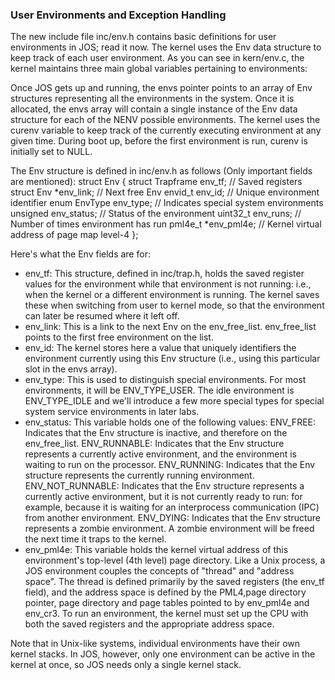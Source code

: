 ### User Environments and Exception Handling
The new include file inc/env.h contains basic definitions for user environments in JOS; read it now. The kernel uses the Env data structure to keep track of each user environment. As you can see in kern/env.c, the kernel maintains three main global variables pertaining to environments:

Once JOS gets up and running, the envs pointer points to an array of Env structures representing all the environments in the system. Once it is allocated, the envs array will contain a single instance of the Env data structure for each of the NENV possible environments. The kernel uses the curenv variable to keep track of the currently executing environment at any given time. During boot up, before the first environment is run, curenv is initially set to NULL.

The Env structure is defined in inc/env.h as follows (Only important fields are mentioned):
struct Env {
        struct Trapframe env_tf;    // Saved registers
        struct Env *env_link;       // Next free Env
        envid_t env_id;             // Unique environment identifier
        enum EnvType env_type;      // Indicates special system environments
        unsigned env_status;        // Status of the environment
        uint32_t env_runs;          // Number of times environment has run
        pml4e_t *env_pml4e;         // Kernel virtual address of page map level-4
};

Here's what the Env fields are for:

* env_tf: This structure, defined in inc/trap.h, holds the saved register values for the environment while that environment is not running: i.e., when the kernel or a different environment is running. The kernel saves these when switching from user to kernel mode, so that the environment can later be resumed where it left off.
* env_link: This is a link to the next Env on the env_free_list. env_free_list points to the first free environment on the list.
* env_id: The kernel stores here a value that uniquely identifiers the environment currently using this Env structure (i.e., using this particular slot in the envs array).
* env_type: This is used to distinguish special environments. For most environments, it will be ENV_TYPE_USER. The idle environment is ENV_TYPE_IDLE and we'll introduce a few more special types for special system service environments in later labs.
* env_status: This variable holds one of the following values:
    ENV_FREE: Indicates that the Env structure is inactive, and therefore on the env_free_list.
    ENV_RUNNABLE: Indicates that the Env structure represents a currently active environment, and the environment is waiting to run on the processor.
    ENV_RUNNING: Indicates that the Env structure represents the currently running environment.
    ENV_NOT_RUNNABLE: Indicates that the Env structure represents a currently active environment, but it is not currently ready to run: for example, because it is waiting for an interprocess communication (IPC) from another environment.
    ENV_DYING: Indicates that the Env structure represents a zombie environment. A zombie environment will be freed the next time it traps to the kernel.
* env_pml4e: This variable holds the kernel virtual address of this environment's top-level (4th level) page directory. Like a Unix process, a JOS environment couples the concepts of "thread" and "address space". The thread is defined primarily by the saved registers (the env_tf field), and the address space is defined by the PML4,page directory pointer, page directory and page tables pointed to by env_pml4e and env_cr3. To run an environment, the kernel must set up the CPU with both the saved registers and the appropriate address space.

Note that in Unix-like systems, individual environments have their own kernel stacks. In JOS, however, only one environment can be active in the kernel at once, so JOS needs only a single kernel stack.
